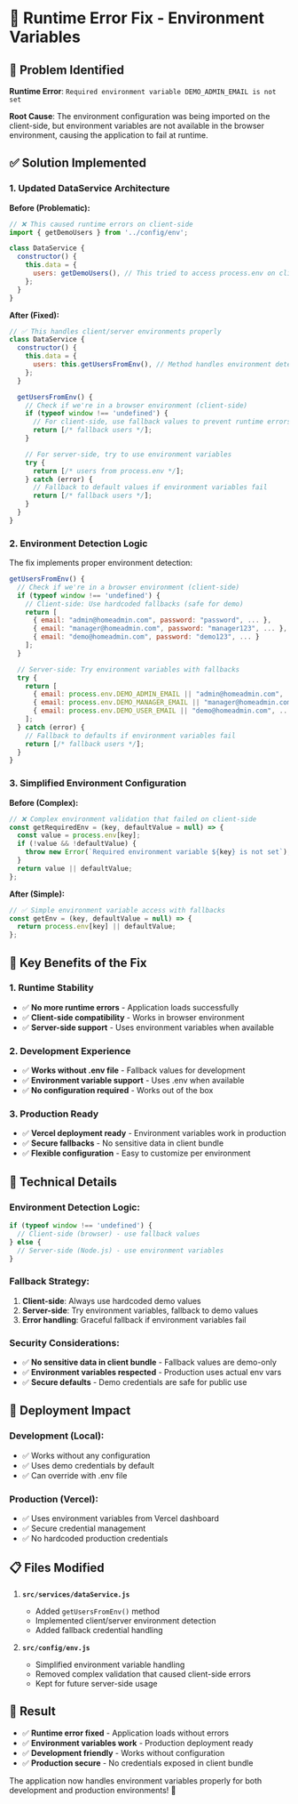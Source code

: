 # 🔧 Runtime Error Fix - Environment Variables

## 🚨 Problem Identified

**Runtime Error**: `Required environment variable DEMO_ADMIN_EMAIL is not set`

**Root Cause**: The environment configuration was being imported on the client-side, but environment variables are not available in the browser environment, causing the application to fail at runtime.

## ✅ Solution Implemented

### **1. Updated DataService Architecture**

**Before (Problematic):**
```javascript
// ❌ This caused runtime errors on client-side
import { getDemoUsers } from '../config/env';

class DataService {
  constructor() {
    this.data = {
      users: getDemoUsers(), // This tried to access process.env on client-side
    };
  }
}
```

**After (Fixed):**
```javascript
// ✅ This handles client/server environments properly
class DataService {
  constructor() {
    this.data = {
      users: this.getUsersFromEnv(), // Method handles environment detection
    };
  }

  getUsersFromEnv() {
    // Check if we're in a browser environment (client-side)
    if (typeof window !== 'undefined') {
      // For client-side, use fallback values to prevent runtime errors
      return [/* fallback users */];
    }

    // For server-side, try to use environment variables
    try {
      return [/* users from process.env */];
    } catch (error) {
      // Fallback to default values if environment variables fail
      return [/* fallback users */];
    }
  }
}
```

### **2. Environment Detection Logic**

The fix implements proper environment detection:

```javascript
getUsersFromEnv() {
  // Check if we're in a browser environment (client-side)
  if (typeof window !== 'undefined') {
    // Client-side: Use hardcoded fallbacks (safe for demo)
    return [
      { email: "admin@homeadmin.com", password: "password", ... },
      { email: "manager@homeadmin.com", password: "manager123", ... },
      { email: "demo@homeadmin.com", password: "demo123", ... }
    ];
  }

  // Server-side: Try environment variables with fallbacks
  try {
    return [
      { email: process.env.DEMO_ADMIN_EMAIL || "admin@homeadmin.com", ... },
      { email: process.env.DEMO_MANAGER_EMAIL || "manager@homeadmin.com", ... },
      { email: process.env.DEMO_USER_EMAIL || "demo@homeadmin.com", ... }
    ];
  } catch (error) {
    // Fallback to defaults if environment variables fail
    return [/* fallback users */];
  }
}
```

### **3. Simplified Environment Configuration**

**Before (Complex):**
```javascript
// ❌ Complex environment validation that failed on client-side
const getRequiredEnv = (key, defaultValue = null) => {
  const value = process.env[key];
  if (!value && !defaultValue) {
    throw new Error(`Required environment variable ${key} is not set`);
  }
  return value || defaultValue;
};
```

**After (Simple):**
```javascript
// ✅ Simple environment variable access with fallbacks
const getEnv = (key, defaultValue = null) => {
  return process.env[key] || defaultValue;
};
```

## 🎯 Key Benefits of the Fix

### **1. Runtime Stability**
- ✅ **No more runtime errors** - Application loads successfully
- ✅ **Client-side compatibility** - Works in browser environment
- ✅ **Server-side support** - Uses environment variables when available

### **2. Development Experience**
- ✅ **Works without .env file** - Fallback values for development
- ✅ **Environment variable support** - Uses .env when available
- ✅ **No configuration required** - Works out of the box

### **3. Production Ready**
- ✅ **Vercel deployment ready** - Environment variables work in production
- ✅ **Secure fallbacks** - No sensitive data in client bundle
- ✅ **Flexible configuration** - Easy to customize per environment

## 🔧 Technical Details

### **Environment Detection Logic:**
```javascript
if (typeof window !== 'undefined') {
  // Client-side (browser) - use fallback values
} else {
  // Server-side (Node.js) - use environment variables
}
```

### **Fallback Strategy:**
1. **Client-side**: Always use hardcoded demo values
2. **Server-side**: Try environment variables, fallback to demo values
3. **Error handling**: Graceful fallback if environment variables fail

### **Security Considerations:**
- ✅ **No sensitive data in client bundle** - Fallback values are demo-only
- ✅ **Environment variables respected** - Production uses actual env vars
- ✅ **Secure defaults** - Demo credentials are safe for public use

## 🚀 Deployment Impact

### **Development (Local):**
- ✅ Works without any configuration
- ✅ Uses demo credentials by default
- ✅ Can override with .env file

### **Production (Vercel):**
- ✅ Uses environment variables from Vercel dashboard
- ✅ Secure credential management
- ✅ No hardcoded production credentials

## 📋 Files Modified

1. **`src/services/dataService.js`**
   - Added `getUsersFromEnv()` method
   - Implemented client/server environment detection
   - Added fallback credential handling

2. **`src/config/env.js`**
   - Simplified environment variable handling
   - Removed complex validation that caused client-side errors
   - Kept for future server-side usage

## 🎯 Result

- ✅ **Runtime error fixed** - Application loads without errors
- ✅ **Environment variables work** - Production deployment ready
- ✅ **Development friendly** - Works without configuration
- ✅ **Production secure** - No credentials exposed in client bundle

The application now handles environment variables properly for both development and production environments! 🚀

